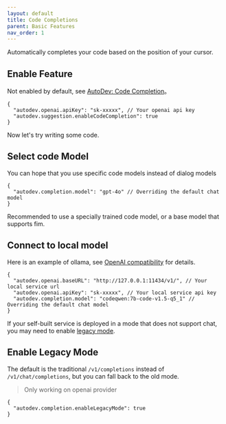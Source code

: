 ```yaml
---
layout: default
title: Code Completions
parent: Basic Features
nav_order: 1
---
```


Automatically completes your code based on the position of your cursor.

## Enable Feature

Not enabled by default, see [AutoDev: Code Completion](../configuration.md#code-completion)。

```jsonc
{
  "autodev.openai.apiKey": "sk-xxxxx", // Your openai api key
  "autodev.suggestion.enableCodeCompletion": true
}
```

Now let's try writing some code.

## Select code Model

You can hope that you use specific code models instead of dialog models

```jsonc
{
  "autodev.completion.model": "gpt-4o" // Overriding the default chat model
}
```

Recommended to use a specially trained code model, or a base model that supports fim.

## Connect to local model

Here is an example of ollama, see [OpenAI compatibility](https://github.com/ollama/ollama/blob/main/docs/openai.md) for details.

```jsonc
{
  "autodev.openai.baseURL": "http://127.0.0.1:11434/v1/", // Your local service url
  "autodev.openai.apiKey": "sk-xxxxx", // Your local service api key
  "autodev.completion.model": "codeqwen:7b-code-v1.5-q5_1" // Overriding the default chat model
}
```

If your self-built service is deployed in a mode that does not support chat, you may need to enable [legacy mode](#enable-legacy-mode).

## Enable Legacy Mode

The default is the traditional `/v1/completions` instead of `/v1/chat/completions`, but you can fall back to the old mode.

> Only working on openai provider

```jsonc
{
  "autodev.completion.enableLegacyMode": true
}
```
